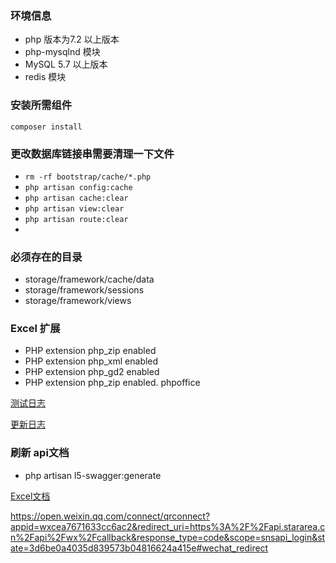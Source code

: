 ### 环境信息

- php 版本为7.2 以上版本
- php-mysqlnd 模块
- MySQL 5.7 以上版本
- redis 模块

### 安装所需组件

`composer install`

### 更改数据库链接串需要清理一下文件

- `rm -rf bootstrap/cache/*.php`
- `php artisan config:cache`
- `php artisan cache:clear`
- `php artisan view:clear`
- `php artisan route:clear`
-

### 必须存在的目录

- storage/framework/cache/data
- storage/framework/sessions
- storage/framework/views

### Excel 扩展

- PHP extension php_zip enabled
- PHP extension php_xml enabled
- PHP extension php_gd2 enabled
- PHP extension php_zip enabled.   phpoffice

[测试日志](http://note.youdao.com/s/6L586NmV)

[更新日志](changelog.md)

### 刷新 api文档

- php artisan l5-swagger:generate

[Excel文档](https://docs.laravel-excel.com/3.1/getting-started/upgrade.html)

<https://open.weixin.qq.com/connect/qrconnect?appid=wxcea7671633cc6ac2&redirect_uri=https%3A%2F%2Fapi.stararea.cn%2Fapi%2Fwx%2Fcallback&response_type=code&scope=snsapi_login&state=3d6be0a4035d839573b04816624a415e#wechat_redirect>
